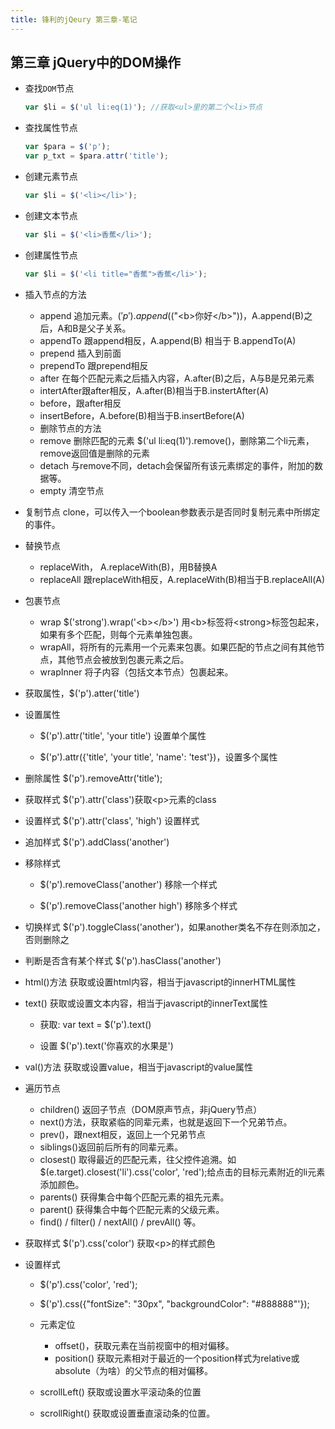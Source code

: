 ```yaml
---
title: 锋利的jQeury 第三章-笔记 
---
```


## 第三章 jQuery中的DOM操作
 - 查找`DOM`节点

    ```javascript
    var $li = $('ul li:eq(1)'); //获取<ul>里的第二个<li>节点
    ```

 - 查找属性节点

    ```javascript
    var $para = $('p'); 
    var p_txt = $para.attr('title');
    ```

 - 创建元素节点

    ```javascript
    var $li = $('<li></li>');
    ```

 - 创建文本节点

    ```javascript
    var $li = $('<li>香蕉</li>');
    ```

 - 创建属性节点

    ```javascript
    var $li = $('<li title="香蕉">香蕉</li>');
    ```
    
 - 插入节点的方法
    - append 追加元素。$('p').append($("&lt;b>你好&lt;/b>"))，A.append(B)之后，A和B是父子关系。
    - appendTo 跟append相反，A.append(B) 相当于 B.appendTo(A)
    - prepend 插入到前面
    - prependTo 跟prepend相反
    - after 在每个匹配元素之后插入内容，A.after(B)之后，A与B是兄弟元素
    - intertAfter跟after相反，A.after(B)相当于B.instertAfter(A)
    - before，跟after相反
    - insertBefore，A.before(B)相当于B.insertBefore(A)
    - 删除节点的方法
    - remove 删除匹配的元素 $('ul li:eq(1)').remove()，删除第二个li元素，remove返回值是删除的元素
    - detach 与remove不同，detach会保留所有该元素绑定的事件，附加的数据等。
    - empty 清空节点

- 复制节点 clone，可以传入一个boolean参数表示是否同时复制元素中所绑定的事件。

- 替换节点
    - replaceWith， A.replaceWith(B)，用B替换A
    - replaceAll 跟replaceWith相反，A.replaceWith(B)相当于B.replaceAll(A)

- 包裹节点
    - wrap $('strong').wrap('&lt;b>&lt;/b>') 用&lt;b>标签将&lt;strong>标签包起来，如果有多个匹配，则每个元素单独包裹。
    - wrapAll，将所有的元素用一个元素来包裹。如果匹配的节点之间有其他节点，其他节点会被放到包裹元素之后。
    - wrapInner 将子内容（包括文本节点）包裹起来。

- 获取属性，$('p').atter('title')

- 设置属性

    - $('p').attr('title', 'your title') 设置单个属性

    - $('p').attr({'title', 'your title', 'name': 'test'})，设置多个属性

- 删除属性 $('p').removeAttr('title');

- 获取样式 $('p').attr('class')获取&lt;p>元素的class

- 设置样式 $('p').attr('class', 'high') 设置样式

- 追加样式 $('p').addClass('another')

- 移除样式

    - $('p').removeClass('another') 移除一个样式

    - $('p').removeClass('another high') 移除多个样式

- 切换样式 $('p').toggleClass('another')，如果another类名不存在则添加之，否则删除之

- 判断是否含有某个样式 $('p').hasClass('another')
- html()方法 获取或设置html内容，相当于javascript的innerHTML属性
- text() 获取或设置文本内容，相当于javascript的innerText属性

    - 获取: var text = $('p').text()

    - 设置 $('p').text('你喜欢的水果是')
- val()方法 获取或设置value，相当于javascript的value属性

- 遍历节点
    - children() 返回子节点（DOM原声节点，非jQuery节点）
    - next()方法，获取紧临的同辈元素，也就是返回下一个兄弟节点。
    - prev()，跟next相反，返回上一个兄弟节点
    - siblings()返回前后所有的同辈元素。
    - closest() 取得最近的匹配元素，往父控件追溯。如$(e.target).closest('li').css('color', 'red');给点击的目标元素附近的li元素添加颜色。
    - parents() 获得集合中每个匹配元素的祖先元素。
    - parent() 获得集合中每个匹配元素的父级元素。
    - find() / filter() / nextAll() / prevAll() 等。

- 获取样式 $('p').css('color') 获取&lt;p>的样式颜色

- 设置样式

    - $('p').css('color', 'red');

    - $('p').css({"fontSize": "30px", "backgroundColor": "#888888"'});

    - 元素定位
        - offset()，获取元素在当前视窗中的相对偏移。
        - position() 获取元素相对于最近的一个position样式为relative或absolute（为啥）的父节点的相对偏移。
    - scrollLeft() 获取或设置水平滚动条的位置
    - scrollRight() 获取或设置垂直滚动条的位置。

